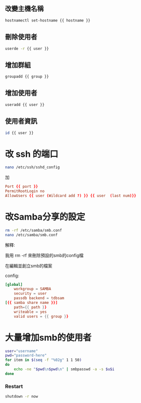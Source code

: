 ## 改變主機名稱
```bash
hostnamectl set-hostname {{ hostname }}
```
## 刪除使用者
```bash
userde -r {{ user }}
```
## 增加群組
```bash
groupadd {{ group }}
```
## 增加使用者
```bash
useradd {{ user }}
```

## 使用者資訊
```bash
id {{ user }}
```
# 改 ssh 的端口
```bash
nano /etc/ssh/sshd_config
```
加
```conf
Port {{ port }}
PermitRootLogin no
AllowUsers {{ user (Wildcard add ?) }} {{ user  (last num)}}
```
# 改Samba分享的設定
```bash
rm -rf /etc/samba/smb.conf
nano /etc/samba/smb.conf
```

解釋:

我用 rm -rf 來刪除預設的smb的config檔

在編輯並創立smb的檔案

config: 
```conf
[global]
	workgroup = SAMBA
	security = user
	passdb backend = tdbsam
[{{ samba share name }}]
	path={{ path }}
	writeable = yes
	valid users = {{ group }}
```
# 大量增加smb的使用者
```bash
user="username"
pwd="password-here"
for item in $(seq -f "%02g" 1 1 50)
do
	echo -ne "$pwd\n$pwd\n" | smbpasswd -a -s $u$i
done
```

### Restart 
```bash
shutdown -r now
